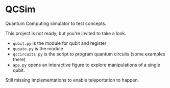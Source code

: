 # QCSim
Quantum Computing simulator to test concepts.

This project is not ready, but you're invited to take a look.

* `qubit.py` is the module for qubit and register
* `qugate.py` is the module
* `qccircuits.py` is the script to program quantum circuits (some examples there)
* `app.py` opens an interactive figure to explore manipulations of a single qubit.

Still missing implementations to enable teleportation to happen.

